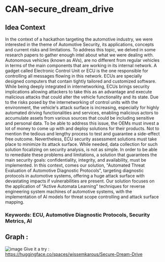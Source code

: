 # CAN-secure_dream_drive
## Idea Context
In the context of a hackathon targeting the automotive industry, we were interested in the theme of Automotive Security, its applications, concepts and current risks and limitations. 
To address this topic, we delved in some research papers to gather enough intel about what we were dealing with. 
Autonomous vehicles (known as AVs), are no different from regular vehicles in terms of the main components that are working in its internal network. A gadget called Electronic Control Unit or ECU is the one responsible for controlling all messages flowing in this network. ECUs are specially designed computers that contain tightly tailored and customized software.
While being deeply integrated in internetworking, ECUs brings security implications allowing attackers to take this as an advantage and execute malicious attacks that could alter the vehicle functionality and its state. Due to the risks posed by the internetworking of control units with the environment, the vehicle's attack surface is increasing, especially for highly automated driving functionalities and services, enabling malicious actors to accumulate assets from various sources that could be including sensitive and personal data.
To be able to address this issue, the OEMs must invest a lot of money to come up with and deploy solutions for their products. Not to mention the tedious and lengthy process to test and guarantee a side-effect free outcome. Nevertheless, ECU security assessment solutions must take place to minimize its attack surface. While needed, data collection for such solution focalizing on security analysis, is not as simple.
In order to be able to remediate these problems and limitations, a solution that guarantees the main security goals: confidentiality, integrity, and availability, must be implemented. 
In this context, comes our solution, "Automated Threat Evaluation of Automotive Diagnostic Protocols", targeting diagnostic protocols in automotive systems, offering a huge attack surface with devastating impacts if vulnerabilities are present.
Our solution focuses on the application of "Active Automata Learning" techniques for reverse engineering system machines of automotive systems, with the implementation of AI models for threat scope controlling  and attack surface mapping.

### Keywords: ECU, Automotive Diagnostic Protocols, Security Metrics, AI







## Graph : <br>
![image](https://github.com/wissemkarous/CAN-secure_dream_drive/assets/115191512/6199042f-7252-4824-a630-51fe81640dbb)
Give it a try : <br>
https://huggingface.co/spaces/wissemkarous/Secure-Dream-Drive
